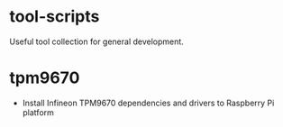 # tool-scripts
Useful tool collection for general development.

# tpm9670
- Install Infineon TPM9670 dependencies and drivers to Raspberry Pi platform
